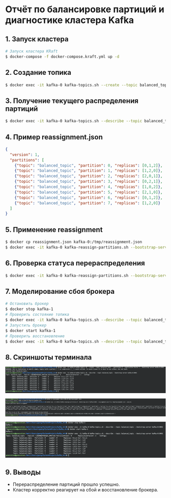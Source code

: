 # Отчёт по балансировке партиций и диагностике кластера Kafka

## 1. Запуск кластера

```bash
# Запуск кластера KRaft
$ docker-compose -f docker-compose.kraft.yml up -d
```

## 2. Создание топика

```bash
$ docker exec -it kafka-0 kafka-topics.sh --create --topic balanced_topic --partitions 8 --replication-factor 3 --bootstrap-server kafka-0:9092
```

## 3. Получение текущего распределения партиций

```bash
$ docker exec -it kafka-0 kafka-topics.sh --describe --topic balanced_topic --bootstrap-server kafka-0:9092
```

## 4. Пример reassignment.json



```json
{
  "version": 1,
  "partitions": [
    {"topic": "balanced_topic", "partition": 0, "replicas": [0,1,2]},
    {"topic": "balanced_topic", "partition": 1, "replicas": [1,2,0]},
    {"topic": "balanced_topic", "partition": 2, "replicas": [2,0,1]},
    {"topic": "balanced_topic", "partition": 3, "replicas": [0,2,1]},
    {"topic": "balanced_topic", "partition": 4, "replicas": [1,0,2]},
    {"topic": "balanced_topic", "partition": 5, "replicas": [2,1,0]},
    {"topic": "balanced_topic", "partition": 6, "replicas": [0,1,2]},
    {"topic": "balanced_topic", "partition": 7, "replicas": [1,2,0]}
  ]
}
```

## 5. Применение reassignment

```bash
$ docker cp reassignment.json kafka-0:/tmp/reassignment.json
$ docker exec -it kafka-0 kafka-reassign-partitions.sh --bootstrap-server kafka-0:9092 --reassignment-json-file /tmp/reassignment.json --execute
```

## 6. Проверка статуса перераспределения

```bash
$ docker exec -it kafka-0 kafka-reassign-partitions.sh --bootstrap-server kafka-0:9092 --reassignment-json-file /tmp/reassignment.json --verify
```

## 7. Моделирование сбоя брокера

```bash
# Остановить брокер
$ docker stop kafka-1
# Проверить состояние топика
$ docker exec -it kafka-0 kafka-topics.sh --describe --topic balanced_topic --bootstrap-server kafka-0:9092
# Запустить брокер
$ docker start kafka-1
# Проверить восстановление
$ docker exec -it kafka-0 kafka-topics.sh --describe --topic balanced_topic --bootstrap-server kafka-0:9092
```

## 8. Скриншоты терминала

![img.png](img.png)

![img_1.png](img_1.png)

![img_2.png](img_2.png)

## 9. Выводы

- Перераспределение партиций прошло успешно.
- Кластер корректно реагирует на сбой и восстановление брокера. 